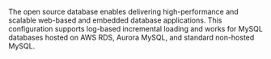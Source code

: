 The open source database enables delivering high-performance and scalable web-based and embedded database applications.
This configuration supports log-based incremental loading and works for MySQL databases hosted on AWS RDS, Aurora MySQL,
and standard non-hosted MySQL.